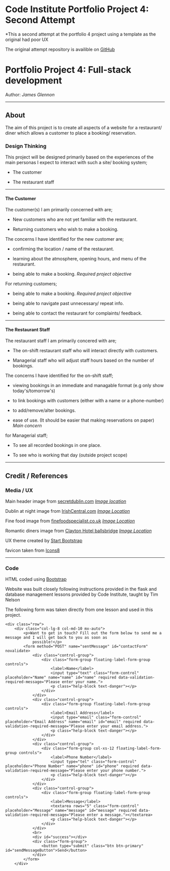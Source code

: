 # Code Institute Portfolio Project 4: Second Attempt

*This a second attempt at the portfolio 4 project using a template as the original had poor UX

The original attempt repository is availible on [GitHub](https://github.com/James-Glennon/Portfolio-project-4)

# Portfolio Project 4: Full-stack development

Author: *James Glennon*

---
## About

The aim of this project is to create all aspects of a website for a restaurant/ diner which allows a customer to place a booking/ reservation.

### Design Thinking

This project will be designed primarily based on the experiences of the main personas I expect to interact with such a site/ booking system;

- The customer

- The restaurant staff

---
#### The Customer

The customer(s) I am primarily concerned with are;

- New customers who are not yet familiar with the restaurant.

- Returning customers who wish to make a booking.

The concerns I have identified for the new customer are;

- confirming the location / name of the restaurant.

- learning about the atmosphere, opening hours, and menu of the restaurant.

- being able to make a booking. *Required project objective*

For returning customers;

- being able to make a booking. *Required project objective*

- being able to navigate past unnecessary/ repeat info.

- being able to contact the restaurant for complaints/ feedback.
---
#### The Restaurant Staff

The restaurant staff I am primarily concered with are;

- The on-shift restaurant staff who will interact directly with customers.

- Managerial staff who will adjust staff hours based on the number of bookings.

The concerns I have identified for the on-shift staff;

- viewing bookings in an immediate and managable format (e.g only show today's/tomorrow's)

- to link bookings with customers (either with a name or a phone-number)

- to add/remove/alter bookings.

- ease of use. (It should be easier that making reservations on paper) *Main concern*

for Managerial staff;

- To see all recorded bookings in one place.

- To see who is working that day (outside project scope)
---

## Credit / References

### Media / UX

Main header image from [secretdublin.com](https://secretdublin.com/most-beautiful-restaurants/)
*[Image location](https://offloadmedia.feverup.com/secretdublin.com/wp-content/uploads/2022/02/28053553/49741353_2225002007716056_2774068992225050624_n.png)*

Dublin at night image from [IrishCentral.com](https://www.irishcentral.com/travel/travel-tips/what-to-do-winters-evening-dublin)
*[Image Location](https://www.irishcentral.com/uploads/article/117387/cropped_Dublin_City_Night_iStock.JPG?t=1667554775)*

Fine food image from [finefoodspecialist.co.uk](https://www.finefoodspecialist.co.uk/)
*[Image Location](https://www.finefoodspecialist.co.uk/media/homeimages/wagyu_steak_level_1_.jpg)*

Romantic diners image from [Clayton Hotel ballsbridge](https://www.claytonhotelballsbridge.com/blog/fine-dining-in-dublin/)
*[Image Location](https://www.claytonhotelballsbridge.com/wp-content/uploads/sites/8/2019/07/couple-enjoying-romantic-dinner-restaurant-1024x680.jpg)*

UX theme created by [Start Bootstrap](https://startbootstrap.com/previews/one-page-wonder)

favicon taken from [Icons8](https://icons8.com/icon/111450/dining-room)

---

### Code

HTML coded using [Bootstrap](https://getbootstrap.com/)

Website was built closely following instructions provided in the flask and database management lessons provided by Code Institute, taught by Tim Nelson

The following form was taken directly from one lesson and used in this project.



    <div class="row">
		<div class="col-lg-8 col-md-10 mx-auto">
			<p>Want to get in touch? Fill out the form below to send me a message and I will get back to you as soon as
                possible!</p>
			<form method="POST" name="sentMessage" id="contactForm" novalidate>
				<div class="control-group">
					<div class="form-group floating-label-form-group controls">
						<label>Name</label>
						<input type="text" class="form-control" placeholder="Name" name="name" id="name" required data-validation-required-message="Please enter your name.">
						<p class="help-block text-danger"></p>
					</div>
				</div>
				<div class="control-group">
					<div class="form-group floating-label-form-group controls">
						<label>Email Address</label>
						<input type="email" class="form-control" placeholder="Email Address" name="email" id="email" required data-validation-required-message="Please enter your email address.">
						<p class="help-block text-danger"></p>
					</div>
				</div>
				<div class="control-group">
					<div class="form-group col-xs-12 floating-label-form-group controls">
						<label>Phone Number</label>
						<input type="tel" class="form-control" placeholder="Phone Number" name="phone" id="phone" required data-validation-required-message="Please enter your phone number.">
						<p class="help-block text-danger"></p>
					</div>
				</div>
				<div class="control-group">
					<div class="form-group floating-label-form-group controls">
						<label>Message</label>
						<textarea rows="5" class="form-control" placeholder="Message" name="message" id="message" required data-validation-required-message="Please enter a message."></textarea>
						<p class="help-block text-danger"></p>
					</div>
				</div>
				<br>
				<div id="success"></div>
				<div class="form-group">
					<button type="submit" class="btn btn-primary" id="sendMessageButton">Send</button>
				</div>
			</form>
		</div>
